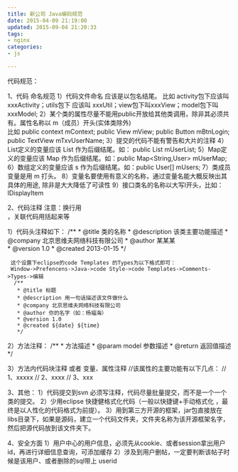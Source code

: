 ```yaml
---
title: 新公司 Java编码规范
date: 2015-04-09 21:19:00
updated: 2015-09-04 21:20:33
tags: 
- nginx
categories: 
- js

---
```

代码规范：

1、代码 命名规范
  1）代码文件命名 应该是以包名结尾。 比如 activity包下应该叫 xxxActivity；utils包下 应该叫 xxxUtil；view包下叫xxxView；model包下叫 xxxModel;
  2）某个类的属性尽量不能用public开放给其他类调用，除非其必须共有。属性名称以 m（成员）开头(实体类除外)  
    比如 public context mContext; 
       public View mView; 
       public Button mBtnLogin;
       public TextView mTxvUserName;
    3）提交的代码不能有警告和大片的注释
    4）List定义的变量应该 List 作为后缀结尾。如： public List<User> mUserList;
  5）Map定义的变量应该 Map 作为后缀结尾。如：public Map<String,User> mUserMap;
  6）数组定义的变量应该 s 作为后缀结尾。如：public User[] mUsers;
  7）类成员变量是用 m 打头。
  8）变量名要使用有意义的名称，通过变量名能大概反映出其具体的用途, 除非是大大降低了可读性
  9）接口类名的名称以大写I开头，比如：IDisplayItem
  


<!--more-->


  
2、代码注释
  注意：换行用<br />，关联代码用<code></code>括起来等
  
  1）代码头注释如下：
    /**
     * @title 类的名称
     * @description 该类主要功能描述
     * @company 北京思维夫网络科技有限公司
     * @author 某某某  
     * @version 1.0
     * @created 2013-01-15 
     */
     
     这个设置下eclipse的code Templates 的Types为以下格式即可：
     Window->Prefencens->Java->code Style->code Templates->Comments->Types->编辑
      /**
       * @title 标题
       * @description 用一句话描述该文件做什么
       * @company 北京思维夫网络科技有限公司
       * @author 你的名字（如：杨福海）
       * @version 1.0
       * @created ${date} ${time}
       */
           
   2）方法注释：
     /**
     * 方法描述
     * @param model 参数描述
     * @return 返回值描述
     */
     
     
   3）方法内代码块注释 或者  变量、属性注释
      //该属性的主要功能有以下几点：
     //    1、xxxxx
     //    2、xxxx
     //    3、xxx
     

3、其他：
  1）代码提交到svn 必须写注释，代码尽量批量提交，而不是一个一个类的提交。
  2）少用eclipse 快捷健格式化代码（一般以快捷键+手动格式化 ，最终是以人性化的代码格式为前提）。
  3）用到第三方开源的框架，jar包直接放在libs目录下，如果是源码，建立一个代码文件夹，文件夹名称为该开源框架名字，然后把源代码放到该文件夹下。

4、安全方面
  1）用户中心的用户信息，必须先从cookie、或者session拿出用户id，再进行详细信息查询，可添加缓存
  2）涉及到用户删帖，一定要判断该帖子时候是该用户、或者删除的sql带上 userid